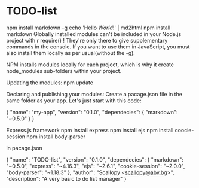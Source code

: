 # TODO-list


 npm install markdown -g
 echo 'Hello *World*!' | md2html
 npm install markdown 
 Globally installed modules can't be included in your Node.js project with r
 require() ! They're only there to give supplementary commands in the console.
 If you want to use them in JavaScript, you must also install them locally as
 per usual(without the -g).

 NPM installs modules locally for each project, which is why it create
 node_modules sub-folders within your project.

 Updating the modules:
 npm update

 Declaring and publishing your modules:
 Create a pacage.json file in the same folder as your app.
 Let's just start with this code:

 {
   "name": "my-app",
   "version": "0.1.0",
   "dependecies": {
       "markdown": "~0.5.0"
   }
 }

 Express.js framework
 npm install express
 npm install ejs
 npm install coocie-session
 npm install body-parser

 in pacage.json

 {
   "name": "TODO-list",
   "version": "0.1.0",
   "dependecies": {
       "markdown": "~0.5.0",
       "express": "~4.16.3",
       "ejs": "~2.6.1",
       "cookie-session": "~2.0.0",
       "body-parser": "~1.18.3"
   },
   "author": "Scallopy \<scallopy@abv.bg\>",
   "description": "A very basic to do list manager"
 }


 
